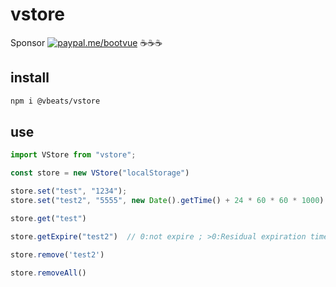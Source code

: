 # vstore

Sponsor [![paypal.me/bootvue](https://cdn.jsdelivr.net/gh/boot-vue/pics@main/icon/paypal.svg)](https://www.paypal.me/bootvue)
☕☕☕

## install

```bash
npm i @vbeats/vstore
```

## use

```typescript
import VStore from "vstore";

const store = new VStore("localStorage")

store.set("test", "1234");
store.set("test2", "5555", new Date().getTime() + 24 * 60 * 60 * 1000)

store.get("test")

store.getExpire("test2")  // 0:not expire ; >0:Residual expiration time ; -1:has expired

store.remove('test2')

store.removeAll()
```
